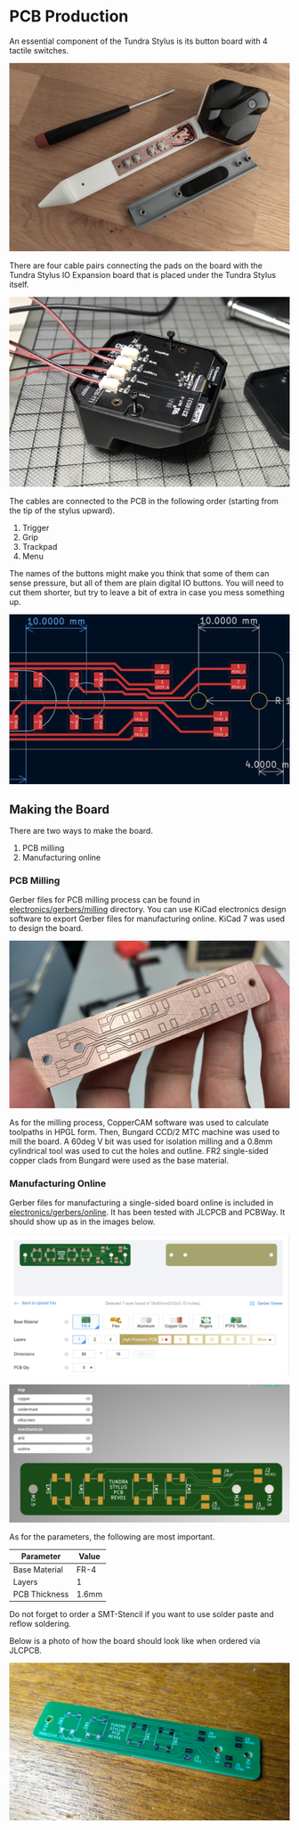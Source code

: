 # PCB Production

An essential component of the Tundra Stylus is its button board with 4 tactile switches. 

![Tundra Stylus PCB](../media/stylus_open.jpg)

There are four cable pairs connecting the pads on the board with the Tundra Stylus IO Expansion board that is placed under the Tundra Stylus itself.

![IO Expansion Board](../media/io_expansion.jpg)

The cables are connected to the PCB in the following order (starting from the tip of the stylus upward).

1. Trigger
2. Grip
3. Trackpad
4. Menu

The names of the buttons might make you think that some of them can sense pressure, but all of them are plain digital IO buttons. You will need to cut them shorter, but try to leave a bit of extra in case you mess something up.

![Stylus PCB Connections](../media/stylus_pcb_connections.jpg)

## Making the Board

There are two ways to make the board.

1. PCB milling
2. Manufacturing online

### PCB Milling

Gerber files for PCB milling process can be found in [electronics/gerbers/milling](../electronics/gerbers/milling) directory. You can use KiCad electronics design software to export Gerber files for manufacturing online. KiCad 7 was used to design the board.

![Plain PCB](../media/pcb.jpg)

As for the milling process, CopperCAM software was used to calculate toolpaths in HPGL form. Then, Bungard CCD/2 MTC machine was used to mill the board. A 60deg V bit was used for isolation milling and a 0.8mm cylindrical tool was used to cut the holes and outline. FR2 single-sided copper clads from Bungard were used as the base material. 

### Manufacturing Online

Gerber files for manufacturing a single-sided board online is included in [electronics/gerbers/online](../electronics/gerbers/online). It has been tested with JLCPCB and PCBWay. It should show up as in the images below. 

![JLCPCB](../media/jlcpcb.jpg)

![PcbWAY](../media/pcbway.jpg)

As for the parameters, the following are most important.

| Parameter | Value |
| --- | --- |
| Base Material | FR-4 |
| Layers | 1 |
| PCB Thickness | 1.6mm |

Do not forget to order a SMT-Stencil if you want to use solder paste and reflow soldering. 

Below is a photo of how the board should look like when ordered via JLCPCB.

![Photo of Tundra Stylus PCB from JLCPCB](../media/pcb-from-jlcpcb.jpg)


